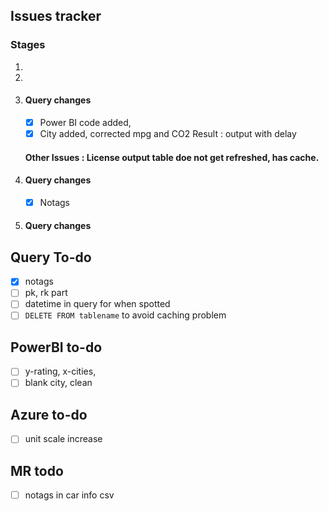## Issues tracker
### Stages
1. 

2. 

3. #### Query changes 
   - [x] Power BI code added,
   - [x] City added, corrected mpg and CO2
  Result : output with delay
  
   #### Other Issues : License output table doe not get refreshed, has cache.
4. #### Query changes 
   - [x] Notags  

5. #### Query changes 

## Query To-do
- [x] notags
- [ ] pk, rk part
- [ ] datetime in query for when spotted
- [ ] `DELETE FROM tablename` to avoid caching problem

## PowerBI to-do
- [ ] y-rating, x-cities, 
- [ ] blank city, clean

## Azure to-do
- [ ] unit scale increase


## MR todo

- [ ] notags in car info csv

